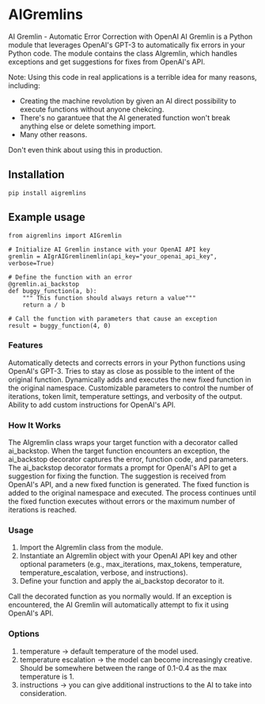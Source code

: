# AIGremlins

AI Gremlin - Automatic Error Correction with OpenAI
AI Gremlin is a Python module that leverages OpenAI's GPT-3 to automatically fix errors in your Python code. The module contains the class AIgremlin, which handles exceptions and get suggestions for fixes from OpenAI's API.

Note:
Using this code in real applications is a terrible idea for many reasons, including:
- Creating the machine revolution by given an AI direct possibility to execute functions without anyone chekcing.
- There's no garantuee that the AI generated function won't break anything else or delete something import.
- Many other reasons.

Don't even think about using this in production.

## Installation
```
pip install aigremlins
```

## Example usage
```
from aigremlins import AIGremlin

# Initialize AI Gremlin instance with your OpenAI API key
gremlin = AIgrAIGremlinemlin(api_key="your_openai_api_key", verbose=True)

# Define the function with an error
@gremlin.ai_backstop
def buggy_function(a, b):
    """ This function should always return a value"""
    return a / b

# Call the function with parameters that cause an exception
result = buggy_function(4, 0)
```


### Features
Automatically detects and corrects errors in your Python functions using OpenAI's GPT-3.
Tries to stay as close as possible to the intent of the original function.
Dynamically adds and executes the new fixed function in the original namespace.
Customizable parameters to control the number of iterations, token limit, temperature settings, and verbosity of the output.
Ability to add custom instructions for OpenAI's API.

### How It Works
The AIgremlin class wraps your target function with a decorator called ai_backstop.
When the target function encounters an exception, the ai_backstop decorator captures the error, function code, and parameters.
The ai_backstop decorator formats a prompt for OpenAI's API to get a suggestion for fixing the function.
The suggestion is received from OpenAI's API, and a new fixed function is generated.
The fixed function is added to the original namespace and executed.
The process continues until the fixed function executes without errors or the maximum number of iterations is reached.

### Usage
1. Import the AIgremlin class from the module.
2. Instantiate an AIgremlin object with your OpenAI API key and other optional parameters (e.g., max_iterations, max_tokens, temperature, temperature_escalation, verbose, and instructions).
3. Define your function and apply the ai_backstop decorator to it.

Call the decorated function as you normally would. If an exception is encountered, the AI Gremlin will automatically attempt to fix it using OpenAI's API.


### Options
1. temperature -> default temperature of the model used.
2. temperature escalation -> the model can become increasingly creative. Should be somewhere between the range of 0.1-0.4 as the max temperature is 1.
3. instructions -> you can give additional instructions to the AI to take into consideration.